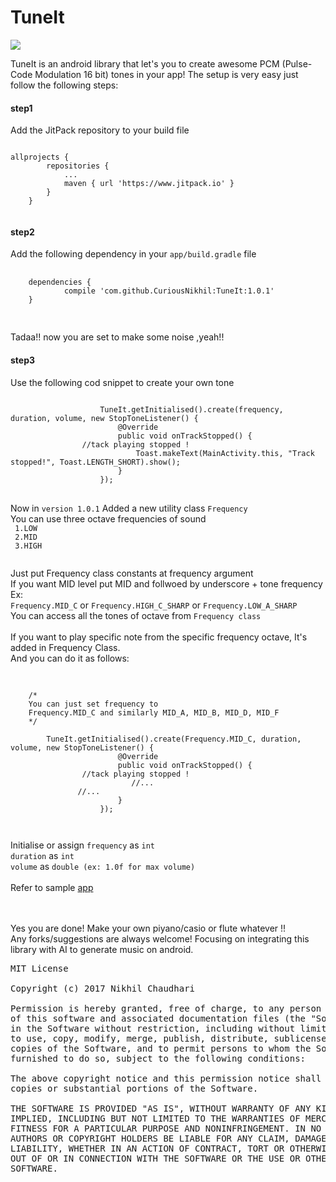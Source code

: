 # TuneIt

[![](https://www.jitpack.io/v/CuriousNikhil/TuneIt.svg)](https://www.jitpack.io/#CuriousNikhil/TuneIt)

TuneIt is an android library that let's you to create awesome PCM (Pulse-Code Modulation 16 bit) tones in your app!
The setup is very easy just follow the following steps:

<h4>step1</h4>
Add the JitPack repository to your build file
<pre>
<code> 
allprojects {
		repositories {
			...
			maven { url 'https://www.jitpack.io' }
		}
	}
  </code>
</pre>
<h4>step2</h4>
 Add the following dependency in your <code>app/build.gradle</code> file
 <pre>
 <code>
 	dependencies {
	        compile 'com.github.CuriousNikhil:TuneIt:1.0.1'
	}
 </code>
 </pre>
Tadaa!! now you are set to make some noise ,yeah!!


<h4>step3</h4>
Use the following cod snippet to create your own tone
<pre>
<code>
                    TuneIt.getInitialised().create(frequency, duration, volume, new StopToneListener() {
                        @Override
                        public void onTrackStopped() {
			    //tack playing stopped !
                            Toast.makeText(MainActivity.this, "Track stopped!", Toast.LENGTH_SHORT).show();
                        }
                    });
</code>
</pre>

Now in <code>version 1.0.1</code> Added a new utility class <code>Frequency</code><br>
You can use three octave frequencies of sound <br>
<code>
1.LOW <br>
2.MID<br>
3.HIGH <br>
</code>

Just put Frequency class constants at frequency argument<br>
If you want MID level put MID and follwoed by underscore + tone frequency <br>
Ex:<br>
<code>Frequency.MID_C</code> or <code>Frequency.HIGH_C_SHARP</code> or <code>Frequency.LOW_A_SHARP</code><br>
You can access all the tones of octave from <code>Frequency class</code><br>
<br>
If you want to play specific note from the specific frequency octave, It's added in Frequency Class.<br>
And you can do it as follows:<br>
<pre>
	<code>
		
	/*
	You can just set frequency to 
	Frequency.MID_C and similarly MID_A, MID_B, MID_D, MID_F
	*/
		
		TuneIt.getInitialised().create(Frequency.MID_C, duration, volume, new StopToneListener() {
                        @Override
                        public void onTrackStopped() {
			    //tack playing stopped !
                           //...
			   //...
                        }
                    });
	
	</code>
</pre>


Initialise or assign 
<code>frequency</code> as <code>int</code><br>
<code>duration</code> as <code>int</code><br>
<code>volume</code> as <code>double (ex: 1.0f for max volume)</code><br><br>
Refer to sample <a href="https://github.com/CuriousNikhil/TuneIt/blob/master/app/src/main/java/xyz/mystikolabs/tuneittest/MainActivity.java">app</a><br><br><br>

Yes you are done! Make your own piyano/casio or flute whatever !!<br>
Any forks/suggestions are always welcome! Focusing on integrating this library with AI to generate music on android.

<pre>
MIT License

Copyright (c) 2017 Nikhil Chaudhari

Permission is hereby granted, free of charge, to any person obtaining a copy
of this software and associated documentation files (the "Software"), to deal
in the Software without restriction, including without limitation the rights
to use, copy, modify, merge, publish, distribute, sublicense, and/or sell
copies of the Software, and to permit persons to whom the Software is
furnished to do so, subject to the following conditions:

The above copyright notice and this permission notice shall be included in all
copies or substantial portions of the Software.

THE SOFTWARE IS PROVIDED "AS IS", WITHOUT WARRANTY OF ANY KIND, EXPRESS OR
IMPLIED, INCLUDING BUT NOT LIMITED TO THE WARRANTIES OF MERCHANTABILITY,
FITNESS FOR A PARTICULAR PURPOSE AND NONINFRINGEMENT. IN NO EVENT SHALL THE
AUTHORS OR COPYRIGHT HOLDERS BE LIABLE FOR ANY CLAIM, DAMAGES OR OTHER
LIABILITY, WHETHER IN AN ACTION OF CONTRACT, TORT OR OTHERWISE, ARISING FROM,
OUT OF OR IN CONNECTION WITH THE SOFTWARE OR THE USE OR OTHER DEALINGS IN THE
SOFTWARE.
</pre>


